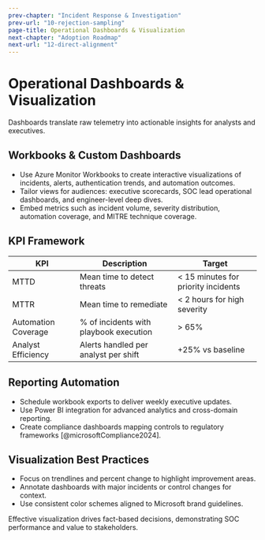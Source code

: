 ```yaml
---
prev-chapter: "Incident Response & Investigation"
prev-url: "10-rejection-sampling"
page-title: Operational Dashboards & Visualization
next-chapter: "Adoption Roadmap"
next-url: "12-direct-alignment"
---
```


# Operational Dashboards & Visualization

Dashboards translate raw telemetry into actionable insights for analysts and executives.

## Workbooks & Custom Dashboards

- Use Azure Monitor Workbooks to create interactive visualizations of incidents, alerts, authentication trends, and automation outcomes.
- Tailor views for audiences: executive scorecards, SOC lead operational dashboards, and engineer-level deep dives.
- Embed metrics such as incident volume, severity distribution, automation coverage, and MITRE technique coverage.

## KPI Framework

| KPI | Description | Target |
| --- | --- | --- |
| MTTD | Mean time to detect threats | < 15 minutes for priority incidents |
| MTTR | Mean time to remediate | < 2 hours for high severity |
| Automation Coverage | % of incidents with playbook execution | > 65% |
| Analyst Efficiency | Alerts handled per analyst per shift | +25% vs baseline |

## Reporting Automation

- Schedule workbook exports to deliver weekly executive updates.
- Use Power BI integration for advanced analytics and cross-domain reporting.
- Create compliance dashboards mapping controls to regulatory frameworks [@microsoftCompliance2024].

## Visualization Best Practices

- Focus on trendlines and percent change to highlight improvement areas.
- Annotate dashboards with major incidents or control changes for context.
- Use consistent color schemes aligned to Microsoft brand guidelines.

Effective visualization drives fact-based decisions, demonstrating SOC performance and value to stakeholders.
